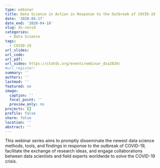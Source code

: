 ```yaml
---
type: webinar
title: Data Science in Action in Response to the Outbreak of COVID-19
date: '2020-04-17'
date_end: '2020-04-18'
slug: ds-covid
categories:
  - Data Science
tags:
  - COVID-19
url_slides: 
url_code:
url_pdf:
url_video: https://statds.org/events/webinar_dsa2020/
#url_register: 
summary: ''
authors: ''
lastmod: ''
featured: no
image:
  caption: ''
  focal_point: ''
  preview_only: no
projects: []
profile: false
share: false
location: ''
abstract: ''
---
```

This webinar series aims to promptly disseminate the newest data science methods, tools, and findings in response to the outbreak of COVID-19, facilitate the exchange of research ideas, and engage collaborations between data scientists and field experts worldwide to solve the COVID-19 crisis.